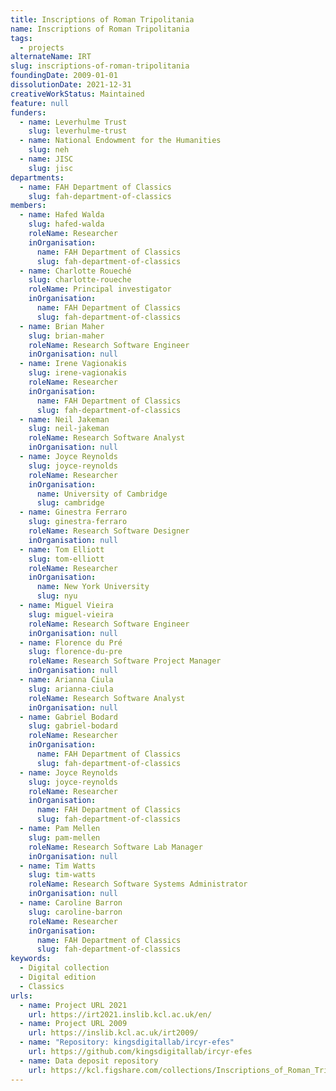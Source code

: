 ```yaml
---
title: Inscriptions of Roman Tripolitania
name: Inscriptions of Roman Tripolitania
tags:
  - projects
alternateName: IRT
slug: inscriptions-of-roman-tripolitania
foundingDate: 2009-01-01
dissolutionDate: 2021-12-31
creativeWorkStatus: Maintained
feature: null
funders:
  - name: Leverhulme Trust
    slug: leverhulme-trust
  - name: National Endowment for the Humanities
    slug: neh
  - name: JISC
    slug: jisc
departments:
  - name: FAH Department of Classics
    slug: fah-department-of-classics
members:
  - name: Hafed Walda
    slug: hafed-walda
    roleName: Researcher
    inOrganisation:
      name: FAH Department of Classics
      slug: fah-department-of-classics
  - name: Charlotte Roueché
    slug: charlotte-roueche
    roleName: Principal investigator
    inOrganisation:
      name: FAH Department of Classics
      slug: fah-department-of-classics
  - name: Brian Maher
    slug: brian-maher
    roleName: Research Software Engineer
    inOrganisation: null
  - name: Irene Vagionakis
    slug: irene-vagionakis
    roleName: Researcher
    inOrganisation:
      name: FAH Department of Classics
      slug: fah-department-of-classics
  - name: Neil Jakeman
    slug: neil-jakeman
    roleName: Research Software Analyst
    inOrganisation: null
  - name: Joyce Reynolds
    slug: joyce-reynolds
    roleName: Researcher
    inOrganisation:
      name: University of Cambridge
      slug: cambridge
  - name: Ginestra Ferraro
    slug: ginestra-ferraro
    roleName: Research Software Designer
    inOrganisation: null
  - name: Tom Elliott
    slug: tom-elliott
    roleName: Researcher
    inOrganisation:
      name: New York University
      slug: nyu
  - name: Miguel Vieira
    slug: miguel-vieira
    roleName: Research Software Engineer
    inOrganisation: null
  - name: Florence du Pré
    slug: florence-du-pre
    roleName: Research Software Project Manager
    inOrganisation: null
  - name: Arianna Ciula
    slug: arianna-ciula
    roleName: Research Software Analyst
    inOrganisation: null
  - name: Gabriel Bodard
    slug: gabriel-bodard
    roleName: Researcher
    inOrganisation:
      name: FAH Department of Classics
      slug: fah-department-of-classics
  - name: Joyce Reynolds
    slug: joyce-reynolds
    roleName: Researcher
    inOrganisation:
      name: FAH Department of Classics
      slug: fah-department-of-classics
  - name: Pam Mellen
    slug: pam-mellen
    roleName: Research Software Lab Manager
    inOrganisation: null
  - name: Tim Watts
    slug: tim-watts
    roleName: Research Software Systems Administrator
    inOrganisation: null
  - name: Caroline Barron
    slug: caroline-barron
    roleName: Researcher
    inOrganisation:
      name: FAH Department of Classics
      slug: fah-department-of-classics
keywords:
  - Digital collection
  - Digital edition
  - Classics
urls:
  - name: Project URL 2021
    url: https://irt2021.inslib.kcl.ac.uk/en/
  - name: Project URL 2009
    url: https://inslib.kcl.ac.uk/irt2009/
  - name: "Repository: kingsdigitallab/ircyr-efes"
    url: https://github.com/kingsdigitallab/ircyr-efes
  - name: Data deposit repository
    url: https://kcl.figshare.com/collections/Inscriptions_of_Roman_Tripolitania_2021/6002275
---
```

